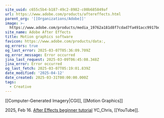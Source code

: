 ```yaml
---
site_uuid: c655c5b4-b187-49c2-8982-c00b685849af
url: https://www.adobe.com/products/aftereffects.html
parent_org: '[[Organizations/Adobe]]'
image: >-
  https://www.adobe.com/products/media_19762a181d8f7cdad7fa491acc9917bdedbcba01a.jpeg?width=1200&format=pjpg&optimize=medium
site_name: Adobe After Effects
title: Motion graphics software
favicon: https://www.adobe.com/products/data:,
og_errors: true
og_last_error: 2025-03-07T05:36:09.709Z
og_error_message: Error occurred
jina_last_request: 2025-03-09T06:45:08.348Z
jina_error: Error occurred
og_last_fetch: 2025-03-07T05:19:01.839Z
date_modified: '2025-04-12'
date_created: 2025-03-31T00:00:00.000Z
tags:
  - Creative
---
```












[[Computer-Generated Imagery|CGI]], [[Motion Graphics]]

2025, Feb 16. [After Effects beginner tutorial](https://youtu.be/cOqMCL4aZHM?si=eTmOXoLq9jxtIkZU) YC_Chris, [[YouTube]].
